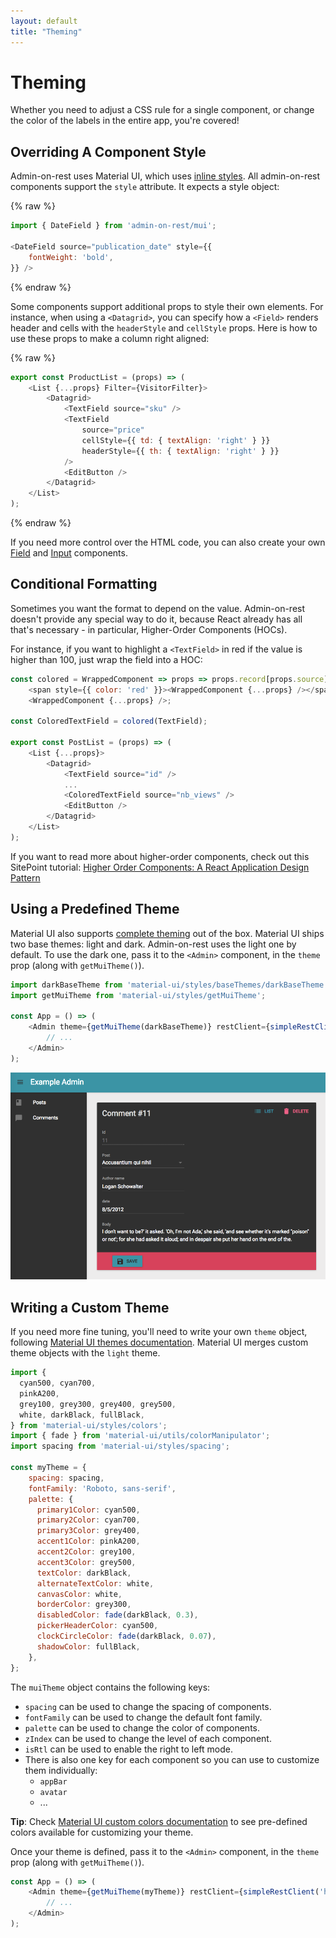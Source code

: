 ```yaml
---
layout: default
title: "Theming"
---
```


# Theming

Whether you need to adjust a CSS rule for a single component, or change the color of the labels in the entire app, you're covered!

## Overriding A Component Style

Admin-on-rest uses Material UI, which uses [inline styles](http://www.material-ui.com/#/customization/styles). All admin-on-rest components support the `style` attribute. It expects a style object:

{% raw %}
```js
import { DateField } from 'admin-on-rest/mui';

<DateField source="publication_date" style={{
    fontWeight: 'bold',
}} />
```
{% endraw %}

Some components support additional props to style their own elements. For instance, when using a `<Datagrid>`, you can specify how a `<Field>` renders header and cells with the `headerStyle` and `cellStyle` props. Here is how to use these props to make a column right aligned:

{% raw %}
```js
export const ProductList = (props) => (
    <List {...props} Filter={VisitorFilter}>
        <Datagrid>
            <TextField source="sku" />
            <TextField
                source="price"
                cellStyle={{ td: { textAlign: 'right' } }}
                headerStyle={{ th: { textAlign: 'right' } }}
            />
            <EditButton />
        </Datagrid>
    </List>
);
```
{% endraw %}

If you need more control over the HTML code, you can also create your own [Field](./Fields.html#writing-your-own-field-component) and [Input](./Inputs.html#writing-your-own-input-component) components.

## Conditional Formatting

Sometimes you want the format to depend on the value. Admin-on-rest doesn't provide any special way to do it, because React already has all that's necessary - in particular, Higher-Order Components (HOCs).

For instance, if you want to highlight a `<TextField>` in red if the value is higher than 100, just wrap the field into a HOC:

```js
const colored = WrappedComponent => props => props.record[props.source] > 100 ?
    <span style={{ color: 'red' }}><WrappedComponent {...props} /></span> :
    <WrappedComponent {...props} />;

const ColoredTextField = colored(TextField);

export const PostList = (props) => (
    <List {...props}>
        <Datagrid>
            <TextField source="id" />
            ...
            <ColoredTextField source="nb_views" />
            <EditButton />
        </Datagrid>
    </List>
);
```

If you want to read more about higher-order components, check out this SitePoint tutorial: [Higher Order Components: A React Application Design Pattern](https://www.sitepoint.com/react-higher-order-components/)

## Using a Predefined Theme

Material UI also supports [complete theming](http://www.material-ui.com/#/customization/themes) out of the box. Material UI ships two base themes: light and dark. Admin-on-rest uses the light one by default. To use the dark one, pass it to the `<Admin>` component, in the `theme` prop (along with `getMuiTheme()`).

```js
import darkBaseTheme from 'material-ui/styles/baseThemes/darkBaseTheme';
import getMuiTheme from 'material-ui/styles/getMuiTheme';

const App = () => (
    <Admin theme={getMuiTheme(darkBaseTheme)} restClient={simpleRestClient('http://path.to.my.api')}>
        // ...
    </Admin>
);
```

![Dark theme](./img/dark-theme.png)

## Writing a Custom Theme

If you need more fine tuning, you'll need to write your own `theme` object, following [Material UI themes documentation](http://www.material-ui.com/#/customization/themes). Material UI merges custom theme objects with the `light` theme.

```js
import {
  cyan500, cyan700,
  pinkA200,
  grey100, grey300, grey400, grey500,
  white, darkBlack, fullBlack,
} from 'material-ui/styles/colors';
import { fade } from 'material-ui/utils/colorManipulator';
import spacing from 'material-ui/styles/spacing';

const myTheme = {
    spacing: spacing,
    fontFamily: 'Roboto, sans-serif',
    palette: {
      primary1Color: cyan500,
      primary2Color: cyan700,
      primary3Color: grey400,
      accent1Color: pinkA200,
      accent2Color: grey100,
      accent3Color: grey500,
      textColor: darkBlack,
      alternateTextColor: white,
      canvasColor: white,
      borderColor: grey300,
      disabledColor: fade(darkBlack, 0.3),
      pickerHeaderColor: cyan500,
      clockCircleColor: fade(darkBlack, 0.07),
      shadowColor: fullBlack,
    },
};
```

The `muiTheme` object contains the following keys:

* `spacing` can be used to change the spacing of components.
* `fontFamily` can be used to change the default font family.
* `palette` can be used to change the color of components.
* `zIndex` can be used to change the level of each component.
* `isRtl` can be used to enable the right to left mode.
* There is also one key for each component so you can use to customize them individually:
  * `appBar`
  * `avatar`
  * ...

**Tip**: Check [Material UI custom colors documentation](http://www.material-ui.com/#/customization/colors) to see pre-defined colors available for customizing your theme.

Once your theme is defined, pass it to the `<Admin>` component, in the `theme` prop (along with `getMuiTheme()`).

```js
const App = () => (
    <Admin theme={getMuiTheme(myTheme)} restClient={simpleRestClient('http://path.to.my.api')}>
        // ...
    </Admin>
);
```
